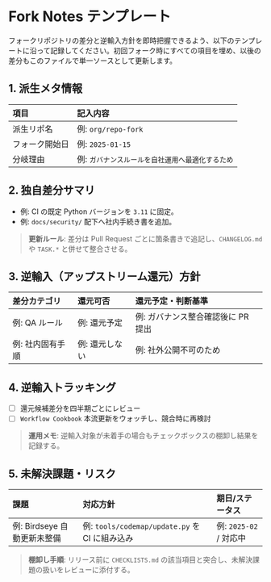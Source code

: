 # Fork Notes テンプレート

フォークリポジトリの差分と逆輸入方針を即時把握できるよう、以下のテンプレートに沿って記録してください。初回フォーク時にすべての項目を埋め、以後の差分もこのファイルで単一ソースとして更新します。

## 1. 派生メタ情報

| 項目 | 記入内容 |
| :-- | :-- |
| 派生リポ名 | 例: `org/repo-fork` |
| フォーク開始日 | 例: `2025-01-15` |
| 分岐理由 | 例: `ガバナンスルールを自社運用へ最適化するため` |

## 2. 独自差分サマリ

- 例: CI の既定 Python バージョンを `3.11` に固定。
- 例: `docs/security/` 配下へ社内手続き書を追加。

> **更新ルール**: 差分は Pull Request ごとに箇条書きで追記し、`CHANGELOG.md` や `TASK.*` と併せて整合させる。

## 3. 逆輸入（アップストリーム還元）方針

| 差分カテゴリ | 還元可否 | 還元予定・判断基準 |
| :-- | :-- | :-- |
| 例: QA ルール | 例: 還元予定 | 例: ガバナンス整合確認後に PR 提出 |
| 例: 社内固有手順 | 例: 還元しない | 例: 社外公開不可のため |

## 4. 逆輸入トラッキング

- [ ] 還元候補差分を四半期ごとにレビュー
- [ ] `Workflow Cookbook` 本流更新をウォッチし、競合時に再検討

> **運用メモ**: 逆輸入対象が未着手の場合もチェックボックスの棚卸し結果を記録する。

## 5. 未解決課題・リスク

| 課題 | 対応方針 | 期日/ステータス |
| :-- | :-- | :-- |
| 例: Birdseye 自動更新未整備 | 例: `tools/codemap/update.py` を CI に組み込み | 例: `2025-02` / 対応中 |

> **棚卸し手順**: リリース前に `CHECKLISTS.md` の該当項目と突合し、未解決課題の扱いをレビューに添付する。
